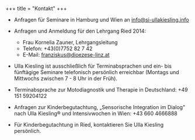 +++
title = "Kontakt"
+++

- Anfragen für Seminare in Hamburg und Wien an [info@si-ullakiesling.info](mailto:info@si-ullakiesling.info)
- Anfragen und Anmeldung für den Lehrgang Ried 2014:
  - Frau Kornelia Zauner, Lehrgangsleitung
  - Telefon: +43(0)7752 82 7 42
  - E-Mail: [franziskus@dioezese-linz.at](mailto:franziskus@dioezese-linz.at)

- Ulla Kiesling ist ausschließlich für Terminabsprachen und ein- bis fünftägige Seminare telefonisch persönlich erreichbar (Montags und Mittwochs zwischen 7 - 8 Uhr in der Früh).

- Terminabsprache zur Motodiagnostik und Therapie in Deutschland: +49 151 59204122
- Anfragen zur Kinderbegutachtung, „Sensorische Integration im Dialog" nach Ulla Kiesling® und Intensivwochen in Wien: +43 660 4666888

- Für Kinderbegutachtung in Ried, kontaktieren Sie Ulla Kiesling persönlich.
